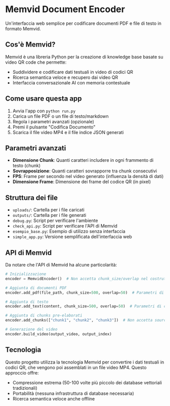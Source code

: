 # Memvid Document Encoder

Un'interfaccia web semplice per codificare documenti PDF e file di testo in formato Memvid.

## Cos'è Memvid?

Memvid è una libreria Python per la creazione di knowledge base basate su video QR code che permette:

- Suddividere e codificare dati testuali in video di codici QR
- Ricerca semantica veloce e recupero dai video QR
- Interfaccia conversazionale AI con memoria contestuale

## Come usare questa app

1. Avvia l'app con `python run.py`
2. Carica un file PDF o un file di testo/markdown
3. Regola i parametri avanzati (opzionale)
4. Premi il pulsante "Codifica Documento"
5. Scarica il file video MP4 e il file indice JSON generati

## Parametri avanzati

- **Dimensione Chunk**: Quanti caratteri includere in ogni frammento di testo (chunk)
- **Sovrapposizione**: Quanti caratteri sovrapporre tra chunk consecutivi
- **FPS**: Frame per secondo nel video generato (influenza la densità di dati)
- **Dimensione Frame**: Dimensione dei frame del codice QR (in pixel)

## Struttura dei file

- `uploads/`: Cartella per i file caricati
- `outputs/`: Cartella per i file generati
- `debug.py`: Script per verificare l'ambiente
- `check_api.py`: Script per verificare l'API di Memvid
- `esempio_base.py`: Esempio di utilizzo senza interfaccia
- `simple_app.py`: Versione semplificata dell'interfaccia web

## API di Memvid

Da notare che l'API di Memvid ha alcune particolarità:

```python
# Inizializzazione
encoder = MemvidEncoder()  # Non accetta chunk_size/overlap nel costruttore

# Aggiunta di documenti PDF
encoder.add_pdf(file_path, chunk_size=500, overlap=50)  # Parametri di chunking qui

# Aggiunta di testo
encoder.add_text(content, chunk_size=500, overlap=50)  # Parametri di chunking qui

# Aggiunta di chunks pre-elaborati
encoder.add_chunks(["chunk1", "chunk2", "chunk3"])  # Non accetta source

# Generazione del video
encoder.build_video(output_video, output_index) 
```

## Tecnologia

Questo progetto utilizza la tecnologia Memvid per convertire i dati testuali in codici QR, che vengono poi assemblati in un file video MP4. Questo approccio offre:

- Compressione estrema (50-100 volte più piccolo dei database vettoriali tradizionali)
- Portabilità (nessuna infrastruttura di database necessaria)
- Ricerca semantica veloce anche offline

